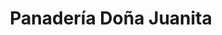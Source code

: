 ---
title: "Panadería Doña Juanita"
url: /quetzaltenango/panaderia-dona-juanita-avenida-central/
shop: panadería
---
